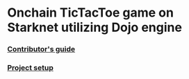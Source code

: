 # Onchain TicTacToe game on Starknet utilizing Dojo engine

### [Contributor's guide](./CONTRIBUTING.md)

### [Project setup](./SETUP.md)

